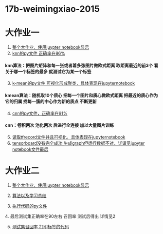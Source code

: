 # 17b-weimingxiao-2015

# 大作业一 
1. [整个大作业，使用juypter notebook显示][1]
2. [knn的py文件 正确率在86%][2]
#### knn算法：把图片矩阵和每一张或者着多张图片做欧式距离 取距离最近的前3个 看关于哪一个标签的最多 就测试它为某一个标签
3. [k-mean的py文件 可视化形成聚类，具体表现在jupyternotebook][3]
#### kmean算法：随机取10个质心 把每一个图片和质心做欧式距离 把最近的质心作为它的归属 找每一簇的中心作为新的质点 不断更新
4. [cnn的py文件，正确率在91%][4]
#### cnn：卷积两次 池化两次 后进行全连接 加以大量图片训练
5. [读取tfrecord文件并且可视化，具体表现在jupyternotebook][5]
6. [tensorboard没有完全成功 生成graph但运行数据不对，详请见jupyter notebook文件最后][1]

[1]:https://github.com/m-L-0/17b-weimingxiao-2015/blob/master/FashionMNIST_Challenge/code/main.ipynb 
[2]:https://github.com/m-L-0/17b-weimingxiao-2015/blob/master/FashionMNIST_Challenge/code/knn.py
[3]:https://github.com/m-L-0/17b-weimingxiao-2015/blob/master/FashionMNIST_Challenge/code/k_mean.py
[4]:https://github.com/m-L-0/17b-weimingxiao-2015/blob/master/FashionMNIST_Challenge/code/cnn.py
[5]:https://github.com/m-L-0/17b-weimingxiao-2015/blob/master/FashionMNIST_Challenge/code/slight.py

# 大作业二
1. [整个大作业，使用juypter notebook显示][6]

[6]:https://github.com/m-L-0/17b-weimingxiao-2015/blob/master/%20Vehicle_License_Plate_Recognition/mycnn.ipynb

2. [算法以及学习总结][7]

[7]:https://github.com/m-L-0/17b-weimingxiao-2015/blob/master/%20Vehicle_License_Plate_Recognition/%E7%AE%97%E6%B3%95.ipynb

3. [执行代码的py文件][8]


[8]:https://github.com/m-L-0/17b-weimingxiao-2015/blob/master/%20Vehicle_License_Plate_Recognition/code/mycar.py
4. 最后测试集正确率在90左右 召回率 测试后得出 详情见2

5. [测试集召回率 打印标签的代码][9]

[9]:https://github.com/m-L-0/17b-weimingxiao-2015/blob/master/%20Vehicle_License_Plate_Recognition/t.py
